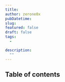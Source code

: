 ```yaml
---
title: 
author: zerone0x
pubDatetime: 
slug: 
featured: false
draft: false
tags:
  - 

description:
  ""
---
```


## Table of contents